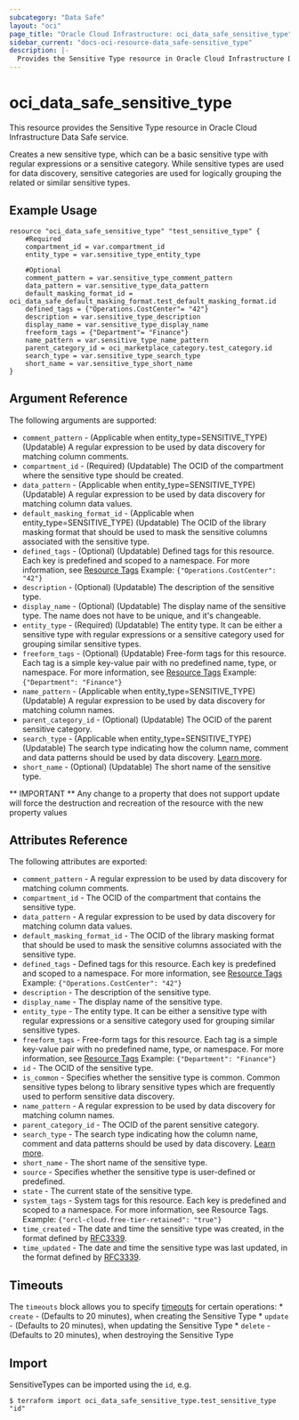 ```yaml
---
subcategory: "Data Safe"
layout: "oci"
page_title: "Oracle Cloud Infrastructure: oci_data_safe_sensitive_type"
sidebar_current: "docs-oci-resource-data_safe-sensitive_type"
description: |-
  Provides the Sensitive Type resource in Oracle Cloud Infrastructure Data Safe service
---
```


# oci_data_safe_sensitive_type
This resource provides the Sensitive Type resource in Oracle Cloud Infrastructure Data Safe service.

Creates a new sensitive type, which can be a basic sensitive type with regular expressions or a sensitive category.
While sensitive types are used for data discovery, sensitive categories are used for logically grouping the related
or similar sensitive types.


## Example Usage

```hcl
resource "oci_data_safe_sensitive_type" "test_sensitive_type" {
	#Required
	compartment_id = var.compartment_id
	entity_type = var.sensitive_type_entity_type

	#Optional
	comment_pattern = var.sensitive_type_comment_pattern
	data_pattern = var.sensitive_type_data_pattern
	default_masking_format_id = oci_data_safe_default_masking_format.test_default_masking_format.id
	defined_tags = {"Operations.CostCenter"= "42"}
	description = var.sensitive_type_description
	display_name = var.sensitive_type_display_name
	freeform_tags = {"Department"= "Finance"}
	name_pattern = var.sensitive_type_name_pattern
	parent_category_id = oci_marketplace_category.test_category.id
	search_type = var.sensitive_type_search_type
	short_name = var.sensitive_type_short_name
}
```

## Argument Reference

The following arguments are supported:

* `comment_pattern` - (Applicable when entity_type=SENSITIVE_TYPE) (Updatable) A regular expression to be used by data discovery for matching column comments.
* `compartment_id` - (Required) (Updatable) The OCID of the compartment where the sensitive type should be created.
* `data_pattern` - (Applicable when entity_type=SENSITIVE_TYPE) (Updatable) A regular expression to be used by data discovery for matching column data values.
* `default_masking_format_id` - (Applicable when entity_type=SENSITIVE_TYPE) (Updatable) The OCID of the library masking format that should be used to mask the sensitive columns associated with the sensitive type.
* `defined_tags` - (Optional) (Updatable) Defined tags for this resource. Each key is predefined and scoped to a namespace. For more information, see [Resource Tags](https://docs.cloud.oracle.com/iaas/Content/General/Concepts/resourcetags.htm) Example: `{"Operations.CostCenter": "42"}` 
* `description` - (Optional) (Updatable) The description of the sensitive type.
* `display_name` - (Optional) (Updatable) The display name of the sensitive type. The name does not have to be unique, and it's changeable.
* `entity_type` - (Required) (Updatable) The entity type. It can be either a sensitive type with regular expressions or a sensitive category used for grouping similar sensitive types. 
* `freeform_tags` - (Optional) (Updatable) Free-form tags for this resource. Each tag is a simple key-value pair with no predefined name, type, or namespace. For more information, see [Resource Tags](https://docs.cloud.oracle.com/iaas/Content/General/Concepts/resourcetags.htm)  Example: `{"Department": "Finance"}` 
* `name_pattern` - (Applicable when entity_type=SENSITIVE_TYPE) (Updatable) A regular expression to be used by data discovery for matching column names.
* `parent_category_id` - (Optional) (Updatable) The OCID of the parent sensitive category.
* `search_type` - (Applicable when entity_type=SENSITIVE_TYPE) (Updatable) The search type indicating how the column name, comment and data patterns should be used by data discovery. [Learn more](https://docs.oracle.com/en/cloud/paas/data-safe/udscs/sensitive-types.html#GUID-1D1AD98E-B93F-4FF2-80AE-CB7D8A14F6CC). 
* `short_name` - (Optional) (Updatable) The short name of the sensitive type.


** IMPORTANT **
Any change to a property that does not support update will force the destruction and recreation of the resource with the new property values

## Attributes Reference

The following attributes are exported:

* `comment_pattern` - A regular expression to be used by data discovery for matching column comments.
* `compartment_id` - The OCID of the compartment that contains the sensitive type.
* `data_pattern` - A regular expression to be used by data discovery for matching column data values.
* `default_masking_format_id` - The OCID of the library masking format that should be used to mask the sensitive columns associated with the sensitive type.
* `defined_tags` - Defined tags for this resource. Each key is predefined and scoped to a namespace. For more information, see [Resource Tags](https://docs.cloud.oracle.com/iaas/Content/General/Concepts/resourcetags.htm) Example: `{"Operations.CostCenter": "42"}` 
* `description` - The description of the sensitive type.
* `display_name` - The display name of the sensitive type.
* `entity_type` - The entity type. It can be either a sensitive type with regular expressions or a sensitive category used for grouping similar sensitive types. 
* `freeform_tags` - Free-form tags for this resource. Each tag is a simple key-value pair with no predefined name, type, or namespace. For more information, see [Resource Tags](https://docs.cloud.oracle.com/iaas/Content/General/Concepts/resourcetags.htm)  Example: `{"Department": "Finance"}` 
* `id` - The OCID of the sensitive type.
* `is_common` - Specifies whether the sensitive type is common. Common sensitive types belong to  library sensitive types which are frequently used to perform sensitive data discovery. 
* `name_pattern` - A regular expression to be used by data discovery for matching column names.
* `parent_category_id` - The OCID of the parent sensitive category.
* `search_type` - The search type indicating how the column name, comment and data patterns should be used by data discovery. [Learn more](https://docs.oracle.com/en/cloud/paas/data-safe/udscs/sensitive-types.html#GUID-1D1AD98E-B93F-4FF2-80AE-CB7D8A14F6CC). 
* `short_name` - The short name of the sensitive type.
* `source` - Specifies whether the sensitive type is user-defined or predefined.
* `state` - The current state of the sensitive type.
* `system_tags` - System tags for this resource. Each key is predefined and scoped to a namespace. For more information, see Resource Tags. Example: `{"orcl-cloud.free-tier-retained": "true"}` 
* `time_created` - The date and time the sensitive type was created, in the format defined by [RFC3339](https://tools.ietf.org/html/rfc3339).
* `time_updated` - The date and time the sensitive type was last updated, in the format defined by [RFC3339](https://tools.ietf.org/html/rfc3339).

## Timeouts

The `timeouts` block allows you to specify [timeouts](https://registry.terraform.io/providers/oracle/oci/latest/docs/guides/changing_timeouts) for certain operations:
	* `create` - (Defaults to 20 minutes), when creating the Sensitive Type
	* `update` - (Defaults to 20 minutes), when updating the Sensitive Type
	* `delete` - (Defaults to 20 minutes), when destroying the Sensitive Type


## Import

SensitiveTypes can be imported using the `id`, e.g.

```
$ terraform import oci_data_safe_sensitive_type.test_sensitive_type "id"
```

